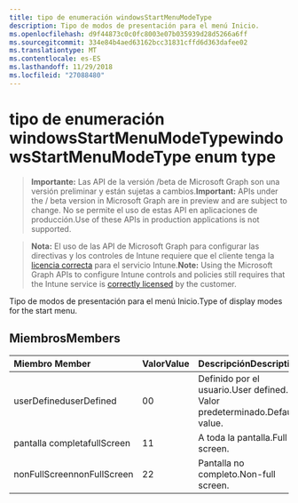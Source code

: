 ```yaml
---
title: tipo de enumeración windowsStartMenuModeType
description: Tipo de modos de presentación para el menú Inicio.
ms.openlocfilehash: d9f44873c0c0fc8003e07b035939d28d5266a6ff
ms.sourcegitcommit: 334e84b4aed63162bcc31831cffd6d363dafee02
ms.translationtype: MT
ms.contentlocale: es-ES
ms.lasthandoff: 11/29/2018
ms.locfileid: "27088480"
---
```

# <a name="windowsstartmenumodetype-enum-type"></a><span data-ttu-id="d97fd-103">tipo de enumeración windowsStartMenuModeType</span><span class="sxs-lookup"><span data-stu-id="d97fd-103">windowsStartMenuModeType enum type</span></span>

> <span data-ttu-id="d97fd-104">**Importante:** Las API de la versión /beta de Microsoft Graph son una versión preliminar y están sujetas a cambios.</span><span class="sxs-lookup"><span data-stu-id="d97fd-104">**Important:** APIs under the / beta version in Microsoft Graph are in preview and are subject to change.</span></span> <span data-ttu-id="d97fd-105">No se permite el uso de estas API en aplicaciones de producción.</span><span class="sxs-lookup"><span data-stu-id="d97fd-105">Use of these APIs in production applications is not supported.</span></span>

> <span data-ttu-id="d97fd-106">**Nota:** El uso de las API de Microsoft Graph para configurar las directivas y los controles de Intune requiere que el cliente tenga la [licencia correcta](https://go.microsoft.com/fwlink/?linkid=839381) para el servicio Intune.</span><span class="sxs-lookup"><span data-stu-id="d97fd-106">**Note:** Using the Microsoft Graph APIs to configure Intune controls and policies still requires that the Intune service is [correctly licensed](https://go.microsoft.com/fwlink/?linkid=839381) by the customer.</span></span>

<span data-ttu-id="d97fd-107">Tipo de modos de presentación para el menú Inicio.</span><span class="sxs-lookup"><span data-stu-id="d97fd-107">Type of display modes for the start menu.</span></span>
## <a name="members"></a><span data-ttu-id="d97fd-108">Miembros</span><span class="sxs-lookup"><span data-stu-id="d97fd-108">Members</span></span>
|<span data-ttu-id="d97fd-109">Miembro	</span><span class="sxs-lookup"><span data-stu-id="d97fd-109">Member</span></span>|<span data-ttu-id="d97fd-110">Valor</span><span class="sxs-lookup"><span data-stu-id="d97fd-110">Value</span></span>|<span data-ttu-id="d97fd-111">Descripción</span><span class="sxs-lookup"><span data-stu-id="d97fd-111">Description</span></span>|
|:---|:---|:---|
|<span data-ttu-id="d97fd-112">userDefined</span><span class="sxs-lookup"><span data-stu-id="d97fd-112">userDefined</span></span>|<span data-ttu-id="d97fd-113">0</span><span class="sxs-lookup"><span data-stu-id="d97fd-113">0</span></span>|<span data-ttu-id="d97fd-114">Definido por el usuario.</span><span class="sxs-lookup"><span data-stu-id="d97fd-114">User defined.</span></span> <span data-ttu-id="d97fd-115">Valor predeterminado.</span><span class="sxs-lookup"><span data-stu-id="d97fd-115">Default value.</span></span>|
|<span data-ttu-id="d97fd-116">pantalla completa</span><span class="sxs-lookup"><span data-stu-id="d97fd-116">fullScreen</span></span>|<span data-ttu-id="d97fd-117">1</span><span class="sxs-lookup"><span data-stu-id="d97fd-117">1</span></span>|<span data-ttu-id="d97fd-118">A toda la pantalla.</span><span class="sxs-lookup"><span data-stu-id="d97fd-118">Full screen.</span></span>|
|<span data-ttu-id="d97fd-119">nonFullScreen</span><span class="sxs-lookup"><span data-stu-id="d97fd-119">nonFullScreen</span></span>|<span data-ttu-id="d97fd-120">2</span><span class="sxs-lookup"><span data-stu-id="d97fd-120">2</span></span>|<span data-ttu-id="d97fd-121">Pantalla no completo.</span><span class="sxs-lookup"><span data-stu-id="d97fd-121">Non-full screen.</span></span>|





